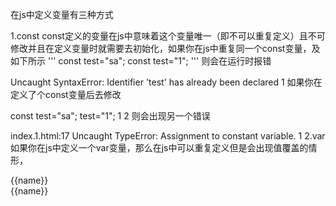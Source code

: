 在js中定义变量有三种方式

1.const
const定义的变量在js中意味着这个变量唯一（即不可以重复定义）且不可修改并且在定义变量时就需要去初始化，如果你在js中重复同一个const变量，及如下所示
'''
 const test="sa";
		const test="1";
'''
则会在运行时报错

Uncaught SyntaxError: Identifier 'test' has already been declared
1
如果你在定义了个const变量后去修改

const test="sa";
		test="1";
1
2
则会出现另一个错误

index.1.html:17 Uncaught TypeError: Assignment to constant variable.
1
2.var
如果你在js中定义一个var变量，那么在js中可以重复定义但是会出现值覆盖的情形，

<!DOCTYPE html>
<html>
	<head>
		<meta charset="utf-8" />
		<title></title>
		<script src="https://cdn.bootcdn.net/ajax/libs/vue/2.6.12/vue.js"></script>
		<script src="https://cdn.bootcdn.net/ajax/libs/vue-router/3.1.6/vue-router.js"></script>
	</head>
	<body>
		<div id="sa">
			<label>{{name}}</label>
		</div>
	</body>
	<script>


		var a="my";
		var b="you"
		var v = new Vue({
			data: {
				name:a
			},
			methods: {
				after:function(){
					this.$router.go(-1)
				},
				goto:function(){
					this.$router.go(1)
				},
			},
		}).$mount("#sa")
	</script>
</html>

运行结果


并且你在定义的时候可以不用初始化值，还可以对该变量的值进行修改

3let
.let是块级作用域，函数内部使用let定义后，对函数外部无影响。

'''
<!DOCTYPE html>
<html>
	<head>
		<meta charset="utf-8" />
		<title></title>
		<script src="https://cdn.bootcdn.net/ajax/libs/vue/2.6.12/vue.js"></script>
		<script src="https://cdn.bootcdn.net/ajax/libs/vue-router/3.1.6/vue-router.js"></script>
	</head>
	<body>
		<div id="sa">
			<label v-on:click="before">{{name}}</label>
		</div>
	</body>
	<script>
		var v = new Vue({
			data: {
				name:"hello"
			},
			methods: {
				after:function(){
					let a=3;
					
				},
				before:function(){
					console.log(this.a)
				}
			},
			
		}).$mount("#sa")
	</script>
</html>
'''

运行结果

